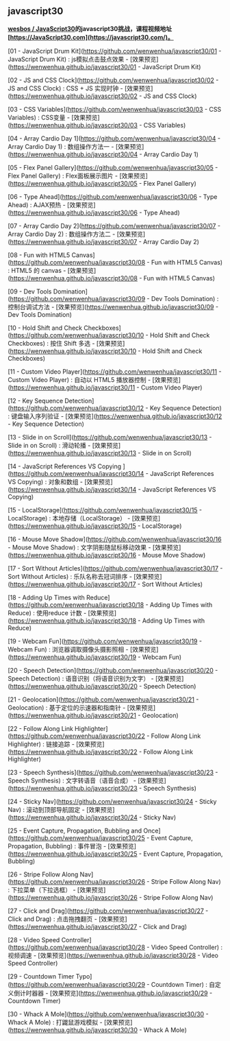 ## javascript30

**[wesbos / JavaScript30](https://github.com/wesbos/JavaScript30)的javascript30挑战，课程视频地址[https://JavaScript30.com](https://javascript30.com/)。**

[01 - JavaScript Drum Kit](https://github.com/wenwenhua/javascript30/01 - JavaScript Drum Kit) : js模拟点击鼓点效果 - [效果预览](https://wenwenhua.github.io/javascript30/01 - JavaScript Drum Kit)

[02 - JS and CSS Clock](https://github.com/wenwenhua/javascript30/02 - JS and CSS Clock) : CSS + JS 实现时钟 - [效果预览](https://wenwenhua.github.io/javascript30/02 - JS and CSS Clock)

[03 - CSS Variables](https://github.com/wenwenhua/javascript30/03 - CSS Variables) : CSS变量 - [效果预览](https://wenwenhua.github.io/javascript30/03 - CSS Variables)

[04 - Array Cardio Day 1](https://github.com/wenwenhua/javascript30/04 - Array Cardio Day 1) : 数组操作方法一 - [效果预览](https://wenwenhua.github.io/javascript30/04 - Array Cardio Day 1)

[05 - Flex Panel Gallery](https://github.com/wenwenhua/javascript30/05 - Flex Panel Gallery) : Flex面板展示图片 - [效果预览](https://wenwenhua.github.io/javascript30/05 - Flex Panel Gallery)

[06 - Type Ahead](https://github.com/wenwenhua/javascript30/06 - Type Ahead) : AJAX预热 - [效果预览](https://wenwenhua.github.io/javascript30/06 - Type Ahead)

[07 - Array Cardio Day 2](https://github.com/wenwenhua/javascript30/07 - Array Cardio Day 2) : 数组操作方法二 - [效果预览](https://wenwenhua.github.io/javascript30/07 - Array Cardio Day 2)

[08 - Fun with HTML5 Canvas](https://github.com/wenwenhua/javascript30/08 - Fun with HTML5 Canvas) : HTML5 的 canvas - [效果预览](https://wenwenhua.github.io/javascript30/08 - Fun with HTML5 Canvas)

[09 - Dev Tools Domination](https://github.com/wenwenhua/javascript30/09 - Dev Tools Domination) : 控制台调试方法 - [效果预览](https://wenwenhua.github.io/javascript30/09 - Dev Tools Domination)

[10 - Hold Shift and Check Checkboxes](https://github.com/wenwenhua/javascript30/10 - Hold Shift and Check Checkboxes) : 按住 Shift 多选 - [效果预览](https://wenwenhua.github.io/javascript30/10 - Hold Shift and Check Checkboxes)

[11 - Custom Video Player](https://github.com/wenwenhua/javascript30/11 - Custom Video Player) : 自动以 HTML5 播放器控制 - [效果预览](https://wenwenhua.github.io/javascript30/11 - Custom Video Player)

[12 - Key Sequence Detection](https://github.com/wenwenhua/javascript30/12 - Key Sequence Detection) : 键盘输入序列验证 - [效果预览](https://wenwenhua.github.io/javascript30/12 - Key Sequence Detection)

[13 - Slide in on Scroll](https://github.com/wenwenhua/javascript30/13 - Slide in on Scroll) : 滑动轮播 - [效果预览](https://wenwenhua.github.io/javascript30/13 - Slide in on Scroll)

[14 - JavaScript References VS Copying	](https://github.com/wenwenhua/javascript30/14 - JavaScript References VS Copying) : 对象和数组 - [效果预览](https://wenwenhua.github.io/javascript30/14 - JavaScript References VS Copying)

[15 - LocalStorage](https://github.com/wenwenhua/javascript30/15 - LocalStorage) : 本地存储（LocalStorage） - [效果预览](https://wenwenhua.github.io/javascript30/15 - LocalStorage)

[16 - Mouse Move Shadow](https://github.com/wenwenhua/javascript30/16 - Mouse Move Shadow) : 文字阴影随鼠标移动效果 - [效果预览](https://wenwenhua.github.io/javascript30/16 - Mouse Move Shadow)

[17 - Sort Without Articles](https://github.com/wenwenhua/javascript30/17 - Sort Without Articles) : 乐队名称去冠词排序 - [效果预览](https://wenwenhua.github.io/javascript30/17 - Sort Without Articles)

[18 - Adding Up Times with Reduce](https://github.com/wenwenhua/javascript30/18 - Adding Up Times with Reduce) : 使用reduce 计数 - [效果预览](https://wenwenhua.github.io/javascript30/18 - Adding Up Times with Reduce)

[19 - Webcam Fun](https://github.com/wenwenhua/javascript30/19 - Webcam Fun) : 浏览器调取摄像头摄影照相 - [效果预览](https://wenwenhua.github.io/javascript30/19 - Webcam Fun)

[20 - Speech Detection](https://github.com/wenwenhua/javascript30/20 - Speech Detection) : 语音识别（将语音识别为文字） - [效果预览](https://wenwenhua.github.io/javascript30/20 - Speech Detection)

[21 - Geolocation](https://github.com/wenwenhua/javascript30/21 - Geolocation) : 基于定位的示速器和指南针 - [效果预览](https://wenwenhua.github.io/javascript30/21 - Geolocation)

[22 - Follow Along Link Highlighter](https://github.com/wenwenhua/javascript30/22 - Follow Along Link Highlighter) : 链接追踪 - [效果预览](https://wenwenhua.github.io/javascript30/22 - Follow Along Link Highlighter)

[23 - Speech Synthesis](https://github.com/wenwenhua/javascript30/23 - Speech Synthesis) : 文字转语音（语音合成） - [效果预览](https://wenwenhua.github.io/javascript30/23 - Speech Synthesis)

[24 - Sticky Nav](https://github.com/wenwenhua/javascript30/24 - Sticky Nav) : 滚动到顶部导航固定 - [效果预览](https://wenwenhua.github.io/javascript30/24 - Sticky Nav)

[25 - Event Capture, Propagation, Bubbling and Once](https://github.com/wenwenhua/javascript30/25 - Event Capture, Propagation, Bubbling) : 事件冒泡 - [效果预览](https://wenwenhua.github.io/javascript30/25 - Event Capture, Propagation, Bubbling)

[26 - Stripe Follow Along Nav](https://github.com/wenwenhua/javascript30/26 - Stripe Follow Along Nav) : 下拉菜单（下拉选框） - [效果预览](https://wenwenhua.github.io/javascript30/26 - Stripe Follow Along Nav)

[27 - Click and Drag](https://github.com/wenwenhua/javascript30/27 - Click and Drag) : 点击拖拽翻页 - [效果预览](https://wenwenhua.github.io/javascript30/27 - Click and Drag)

[28 - Video Speed Controller](https://github.com/wenwenhua/javascript30/28 - Video Speed Controller) : 视频调速 - [效果预览](https://wenwenhua.github.io/javascript30/28 - Video Speed Controller)

[29 - Countdown Timer	Typo](https://github.com/wenwenhua/javascript30/29 - Countdown Timer) : 自定义倒计时器器 - [效果预览](https://wenwenhua.github.io/javascript30/29 - Countdown Timer)

[30 - Whack A Mole](https://github.com/wenwenhua/javascript30/30 - Whack A Mole) : 打鼹鼠游戏模拟 - [效果预览](https://wenwenhua.github.io/javascript30/30 - Whack A Mole)